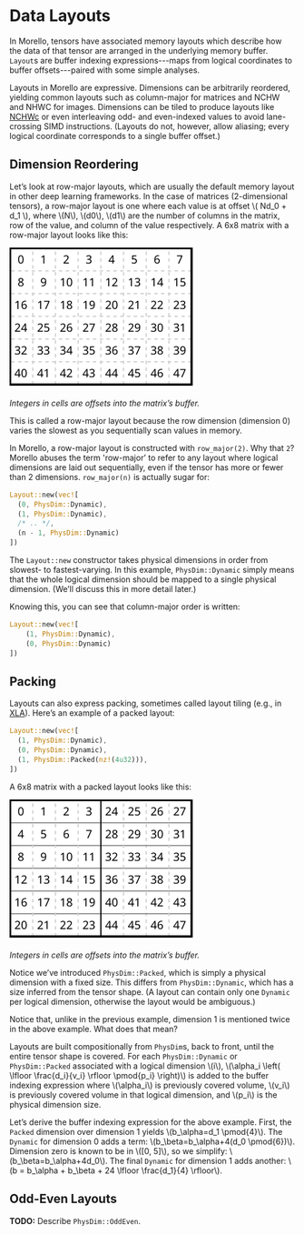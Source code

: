# Data Layouts

In Morello, tensors have associated memory layouts which describe how the data of that
tensor are arranged in the underlying memory buffer. `Layout`s are buffer indexing
expressions---maps from logical coordinates to buffer offsets---paired with some simple
analyses.

Layouts in Morello are expressive. Dimensions can be arbitrarily reordered, yielding
common layouts such as column-major for matrices and NCHW and NHWC for images.
Dimensions can be tiled to produce layouts like
[NCHWc](https://doi.org/10.1109/SC.2018.00069) or even interleaving odd- and
even-indexed values to avoid lane-crossing SIMD instructions. (Layouts do not, however,
allow aliasing; every logical coordinate corresponds to a single buffer offset.)

## Dimension Reordering

Let’s look at row-major layouts, which are usually the default memory layout in other
deep learning frameworks. In the case of matrices (2-dimensional tensors), a row-major
layout is one where each value is at offset \\( Nd_0 + d_1 \\), where \\(N\\), \\(d0\\),
\\(d1\\) are the number of columns in the matrix, row of the value, and column of the
value respectively. A 6x8 matrix with a row-major layout looks like this:

![](images/rowmajor.svg "Matrix with row-major layout")

*Integers in cells are offsets into the matrix’s buffer.*

This is called a row-major layout because the row dimension (dimension 0) varies the
slowest as you sequentially scan values in memory.

In Morello, a row-major layout is constructed with `row_major(2)`. Why that `2`? Morello
abuses the term 'row-major’ to refer to any layout where logical dimensions are laid out
sequentially, even if the tensor has more or fewer than 2 dimensions. `row_major(n)` is
actually sugar for:

```rust
Layout::new(vec![
  (0, PhysDim::Dynamic),
  (1, PhysDim::Dynamic),
  /* .. */,
  (n - 1, PhysDim::Dynamic)
])
```

The `Layout::new` constructor takes physical dimensions in order from slowest- to
fastest-varying. In this example, `PhysDim::Dynamic` simply means that the whole logical
dimension should be mapped to a single physical dimension. (We’ll discuss this in more
detail later.)

Knowing this, you can see that column-major order is written:

```rust
Layout::new(vec![
    (1, PhysDim::Dynamic),
    (0, PhysDim::Dynamic)
])
```

## Packing

Layouts can also express packing, sometimes called layout tiling (e.g., in
[XLA](https://openxla.org/xla/tiled_layout)). Here’s an example of a packed layout:

```rust
Layout::new(vec![
  (1, PhysDim::Dynamic),  
  (0, PhysDim::Dynamic),  
  (1, PhysDim::Packed(nz!(4u32))),  
])
```

A 6x8 matrix with a packed layout looks like this:

![](images/packed.svg "Matrix with a packed layout")

*Integers in cells are offsets into the matrix’s buffer.*

Notice we’ve introduced `PhysDim::Packed`, which is simply a physical dimension with a
fixed size. This differs from `PhysDim::Dynamic`, which has a size inferred from the
tensor shape. (A layout can contain only one `Dynamic` per logical dimension, otherwise
the layout would be ambiguous.)

Notice that, unlike in the previous example, dimension 1 is mentioned twice in the above
example. What does that mean?

Layouts are built compositionally from `PhysDim`s, back to front, until the entire
tensor shape is covered. For each `PhysDim::Dynamic` or `PhysDim::Packed` associated
with a logical dimension \\(i\\),
\\(\alpha_i \left( \lfloor \frac{d_i}{v_i} \rfloor \pmod{p_i} \right)\\)
is added to the buffer indexing expression where \\(\alpha_i\\) is previously covered
volume, \\(v_i\\) is previously covered volume in that logical dimension, and \\(p_i\\)
is the physical dimension size.

Let’s derive the buffer indexing expression for the above example. First, the `Packed`
dimension over dimension 1 yields \\(b_\alpha=d_1 \pmod{4}\\). The `Dynamic` for
dimension 0 adds a term: \\(b_\beta=b_\alpha+4(d_0 \pmod{6})\\). Dimension zero is known
to be in \\(\[0, 5\]\\), so we simplify: \\(b_\beta=b_\alpha+4d_0\\).  The final
`Dynamic` for dimension 1 adds another: \\(b = b_\alpha + b_\beta + 24 \lfloor
\frac{d_1}{4} \rfloor\\).

## Odd-Even Layouts

**TODO:** Describe `PhysDim::OddEven`.

